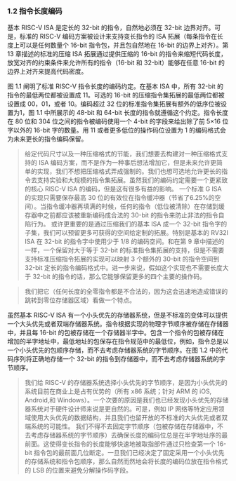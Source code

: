 ### 1.2 指令长度编码

基本 RISC-V ISA 是定长的 32-bit 的指令，自然地必须在 32-bit 边界对齐。可是，标准的 RISC-V 编码方案被设计来支持变长指令的 ISA 拓展（每条指令在长度上可以是任何数量个 16-bit 指令包，并且包自然地在 16-bit 的边界上对齐）。第 13 章描述的标准的压缩 ISA 拓展通过提供压缩的 16-bit 的指令来缩短代码长度，放宽对齐的约束条件来允许所有的指令（16-bit 和 32-bit）能够在任意 16-bit 的边界上对齐来提高代码密度。

图 1.1 阐明了标准 RISC-V 指令长度的编码约定。在基本 ISA 中，所有 32-bit 的指令的最低两位都被设置成 11。可选的
16-bit 的压缩指令集拓展的最低两位都被设置成 00，01，或者 10。编码超过 32 位的标准指令集拓展有额外的低序位被设置为1，图 1.1 中所展示的 48-bit 和 64-bit 长度的指令就遵循这个约定。指令长度在 80 位和 304 位之间的指令被编码使用一个 4-bit 的字段来给出除了前 5×16 位字以外的 16-bit 字的数量。用 11 或者更多低位的操作码位设置为 1 的编码格式会为未来更长的指令编码保留。

> 给定代码尺寸以及一种压缩格式的节能，我们想要去构建对一种压缩格式支持的 ISA 编码方案，而不是作为一种事后想法增加它，但是未来允许更简单的实现，我们不想把压缩格式弄成强制的。我们也想可选地允许更长的指令去支持实验和大规模的指令集拓展。虽然我们的编码约定需要一个更紧致的核心 RISC-V ISA 的编码，但是这有很多有益的影响。
一个标准 G ISA 的实现只需要保存最高 30 位的有效位在指令缓冲器（节省了6.25%的空间）。当指令缓冲器再填满的时候，任何的指令（低位被清除）在存储到缓存器中之前都应该被重新编码成合法的 30-bit 的指令来防止非法的指令自陷行为。
    或许更重要的是通过压缩我们的基本 ISA 成一个 32-bit 指令字的子集，我们可以预留更多可获得的空间给定制的拓展。特别是基本的 RV32I ISA 在 32-bit 的指令字中使用少于 1/8 的编码空间。和在第 9 章中描述的一样，一个保留对大于等于 32-bit 的标准指令集拓展的支持，但是不需要支持标准压缩指令拓展的实现可以映射 3 个额外的 30-bit 的指令空间到 32-bit 定长的指令编码格式中。进一步来说，假如这个实现也不需要长度大于 32-bit 的指令的话，那么它能够保留更多的四个主要的操作码。

> 我们把它（任何长度的全零指令都是不合法的，因为这会迅速地造成错误的跳转到零位存储器区域）看做一个特点。

虽然基本 RISC-V ISA 有一个小头优先的存储器系统，但是不标准的变体可以提供一个大头优先或者双端存储器系统。指令根据实现的物理字节顺序被存储在存储器中，并且每 16-bit 的包被存储在一个存储器半字中。包含一个指令的包被存储在增加的半字地址中，最低地址的包保存在指令规范中的最低位，例如，指令总是以一个小头优先的包顺序存储，而不去考虑存储器系统的字节顺序。在图 1.2 中的代码序列将正确地存储一个 32-bit 的指令到存储器中，而不去考虑存储器系统的字节顺序。

> 我们给 RISC-V 的存储器系统选择小头优先的字节顺序，是因为小头优先的系统目前在商业上是占有优势的（所有 x86 系统；针对 ARM 的 iOS, Android,和 Windows）。一个次要的原因是我们也已经发现小头优先的存储器系统对于硬件设计师来说是更自然的。可是，例如 IP 网络等特定应用领域使用大头优先的数据结构，并且我们也留开放的不标准的大头优先或者双端系统的可能性。
我们不得不去固定字节顺序（包被存储在存储器中，不去考虑存储器系统的字节顺序）去确保长度的编码位总是在半字地址序的最前面。这使得变长指令的长度能够快速地被取指部件通过只检查第一个 16-bit 指令包的最前面几位断定。一旦我们已经决定了固定采用一个小头优先的存储系统和指令包顺序，那么自然而然地会将长度的编码位放在指令格式的 LSB 的位置来避免分解操作码字段。

